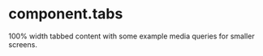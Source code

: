 component.tabs
==============

100% width tabbed content with some example media queries for smaller screens.
